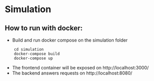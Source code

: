 # Simulation
## How to run with docker: 
- Build and run docker compose on the simulation folder
```
    cd simulation
    docker-compose build 
    docker-compose up
```
- The frontend container will be exposed on http://localhost:3000/
- The backend answers requests on http://localhost:8080/
